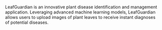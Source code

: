 LeafGuardian is an innovative plant disease identification and management application. Leveraging advanced machine learning models, 
LeafGuardian allows users to upload images of plant leaves to receive instant diagnoses of potential diseases.
